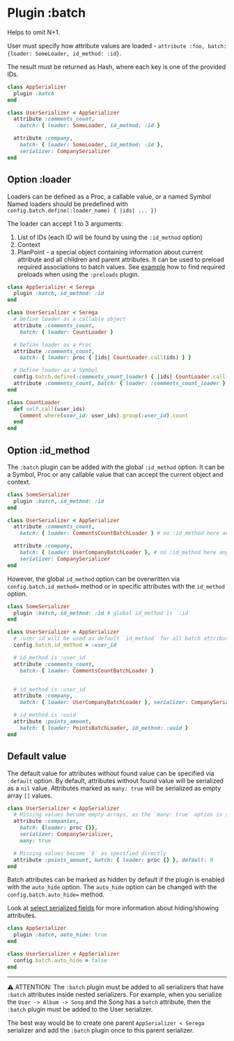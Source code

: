 # Plugin :batch

Helps to omit N+1.

User must specify how attribute values are loaded -
`attribute :foo, batch: {loader: SomeLoader, id_method: :id}`.

The result must be returned as Hash, where each key is one of the provided IDs.

```ruby
class AppSerializer
  plugin :batch
end

class UserSerializer < AppSerializer
  attribute :comments_count,
    batch: { loader: SomeLoader, id_method: :id }

  attribute :company,
    batch: { loader: SomeLoader, id_method: :id },
    serializer: CompanySerializer
end
```

## Option :loader

Loaders can be defined as a Proc, a callable value, or a named Symbol
Named loaders should be predefined with
`config.batch.define(:loader_name) { |ids| ... })`

The loader can accept 1 to 3 arguments:

1. List of IDs (each ID will be found by using the `:id_method` option)
1. Context
1. PlanPoint - a special object containing information about current
   attribute and all children and parent attributes. It can be used to preload
   required associations to batch values.
   See [example][batch_loader_example] how
   to find required preloads when using the `:preloads` plugin.

```ruby
class AppSerializer < Serega
  plugin :batch, id_method: :id
end

class UserSerializer < Serega
  # Define loader as a callable object
  attribute :comments_count,
    batch: { loader: CountLoader }

  # Define loader as a Proc
  attribute :comments_count,
    batch: { loader: proc { |ids| CountLoader.call(ids) } }

  # Define loader as a Symbol
  config.batch.define(:comments_count_loader) { |ids| CountLoader.call(ids }
  attribute :comments_count, batch: { loader: :comments_count_loader }
end

class CountLoader
  def self.call(user_ids)
    Comment.where(user_id: user_ids).group(:user_id).count
  end
end
```

## Option :id_method

The `:batch` plugin can be added with the global `:id_method` option. It can be
a Symbol, Proc or any callable value that can accept the current object and
context.

```ruby
class SomeSerializer
  plugin :batch, id_method: :id
end

class UserSerializer < AppSerializer
  attribute :comments_count,
    batch: { loader: CommentsCountBatchLoader } # no :id_method here anymore

  attribute :company,
    batch: { loader: UserCompanyBatchLoader }, # no :id_method here anymore
    serializer: CompanySerializer
end

```

However, the global `id_method` option can be overwritten via
`config.batch.id_method=` method or in specific attributes with the `id_method`
option.

```ruby
class SomeSerializer
  plugin :batch, id_method: :id # global id_method is `:id`
end

class UserSerializer < AppSerializer
  # :user_id will be used as default `id_method` for all batch attributes
  config.batch.id_method = :user_id

  # id_method is :user_id
  attribute :comments_count,
    batch: { loader: CommentsCountBatchLoader }


  # id_method is :user_id
  attribute :company,
    batch: { loader: UserCompanyBatchLoader }, serializer: CompanySerializer

  # id_method is :uuid
  attribute :points_amount,
    batch: { loader: PointsBatchLoader, id_method: :uuid }
end
```

## Default value

The default value for attributes without found value can be specified via
`:default` option. By default, attributes without found value will be
serialized as a `nil` value. Attributes marked as `many: true` will be
serialized as empty array `[]` values.

```ruby
class UserSerializer < AppSerializer
  # Missing values become empty arrays, as the `many: true` option is specified
  attribute :companies,
    batch: {loader: proc {}},
    serializer: CompanySerializer,
    many: true

  # Missing values become `0` as specified directly
  attribute :points_amount, batch: { loader: proc {} }, default: 0
end
```

Batch attributes can be marked as hidden by default if the plugin is enabled
with the `auto_hide` option. The `auto_hide` option can be changed with
the `config.batch.auto_hide=` method.

Look at [select serialized fields][selecting_fields] for more information
about hiding/showing attributes.

```ruby
class AppSerializer
  plugin :batch, auto_hide: true
end

class UserSerializer < AppSerializer
  config.batch.auto_hide = false
end
```

---
⚠️ ATTENTION: The `:batch` plugin must be added to all serializers that have
`:batch` attributes inside nested serializers. For example, when you serialize
the `User -> Album -> Song` and the Song has a `batch` attribute, then
the `:batch` plugin must be added to the User serializer.

The best way would be to create one parent `AppSerializer < Serega` serializer
and add the `:batch` plugin once to this parent serializer.


[batch_loader_example]: ../../examples/batch_loader.rb
[selecting_fields]: ../../README.md#selecting-fields
